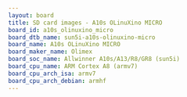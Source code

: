 ```yaml
---
layout: board
title: SD card images - A10s OLinuXino MICRO
board_id: a10s_olinuxino_micro
board_dtb_name: sun5i-a10s-olinuxino-micro
board_name: A10s OLinuXino MICRO
board_maker_name: Olimex
board_soc_name: Allwinner A10s/A13/R8/GR8 (sun5i)
board_cpu_name: ARM Cortex A8 (armv7)
board_cpu_arch_isa: armv7
board_cpu_arch_debian: armhf
---
```

